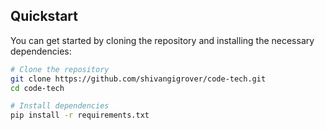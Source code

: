 ## Quickstart

You can get started by cloning the repository and installing the necessary dependencies:

```bash
# Clone the repository
git clone https://github.com/shivangigrover/code-tech.git
cd code-tech

# Install dependencies
pip install -r requirements.txt

